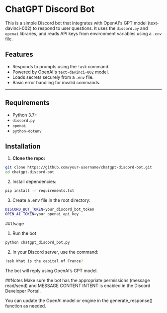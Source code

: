 # ChatGPT Discord Bot

This is a simple Discord bot that integrates with OpenAI's GPT model (text-davinci-002) to respond to user questions. It uses the `discord.py` and `openai` libraries, and reads API keys from environment variables using a `.env` file.

## Features

- Responds to prompts using the `!ask` command.
- Powered by OpenAI's `text-davinci-002` model.
- Loads secrets securely from a `.env` file.
- Basic error handling for invalid commands.

---

## Requirements

- Python 3.7+
- `discord.py`
- `openai`
- `python-dotenv`

## Installation

1. **Clone the repo:**

```bash
git clone https://github.com/your-username/chatgpt-discord-bot.git
cd chatgpt-discord-bot
```
2. Install dependencies:
```bash
pip install -r requirements.txt
```
3. Create a .env file in the root directory:
```bash
DISCORD_BOT_TOKEN=your_discord_bot_token
OPEN_AI_TOKEN=your_openai_api_key
```

##Usage
1. Run the bot
```bash
python chatgpt_discord_bot.py
```
2. In your Discord server, use the command:
 ```bash
!ask What is the capital of France?
```
The bot will reply using OpenAI’s GPT model.

##Notes
Make sure the bot has the appropriate permissions (message read/send) and MESSAGE CONTENT INTENT is enabled in the Discord Developer Portal.

You can update the OpenAI model or engine in the generate_response() function as needed.
